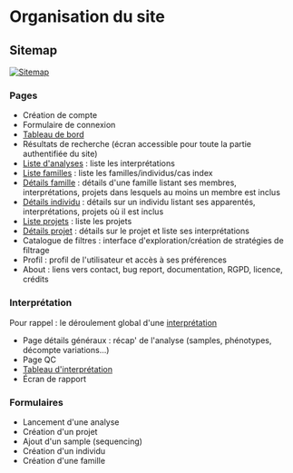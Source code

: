 # Organisation du site

## Sitemap

[![Sitemap](/images/mockup/sitemap.png)](/images/mockup/sitemap.png)

### Pages

- Création de compte
- Formulaire de connexion
- [Tableau de bord](./front-end/pages/dashboard.md)
- Résultats de recherche (écran accessible pour toute la partie authentifiée du site)
- [Liste d'analyses](./front-end/pages/list-analyses.md) : liste les interprétations
- [Liste familles](./front-end/pages/list-families.md) : liste les familles/individus/cas index
- [Détails famille](./front-end/pages/details-family.md) : détails d'une famille listant ses membres, interprétations, projets dans lesquels au moins un membre est inclus
- [Détails individu](./front-end/pages/details-person.md) : détails sur un individu listant ses apparentés, interprétations, projets où il est inclus
- [Liste projets](./front-end/pages/list-projects.md) : liste les projets
- [Détails projet](./front-end/pages/details-project.md) : détails sur le projet et liste ses interprétations
- Catalogue de filtres : interface d'exploration/création de stratégies de filtrage
- Profil : profil de l'utilisateur et accès à ses préférences
- About : liens vers contact, bug report, documentation, RGPD, licence, crédits

### Interprétation

Pour rappel : le déroulement global d'une [interprétation](/newcomers/interpretation)

- Page détails généraux : récap' de l'analyse (samples, phénotypes, décompte variations…)
- Page QC
- [Tableau d'interprétation](./front-end/pages/interpretation-table.md)
- Écran de rapport

### Formulaires

- Lancement d'une analyse
- Création d'un projet
- Ajout d'un sample (sequencing)
- Création d'un individu
- Création d'une famille
